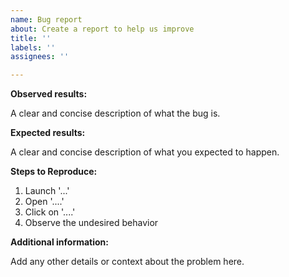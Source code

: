 ```yaml
---
name: Bug report
about: Create a report to help us improve
title: ''
labels: ''
assignees: ''

---
```


**Observed results:**

A clear and concise description of what the bug is.

**Expected results:**

A clear and concise description of what you expected to happen.

**Steps to Reproduce:**

1. Launch '...'
2. Open '....'
3. Click on '....'
4. Observe the undesired behavior

**Additional information:**

Add any other details or context about the problem here.
